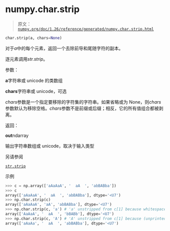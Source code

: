 # numpy.char.strip

> 原文：[`numpy.org/doc/1.26/reference/generated/numpy.char.strip.html`](https://numpy.org/doc/1.26/reference/generated/numpy.char.strip.html)

```py
char.strip(a, chars=None)
```

对于*a*中的每个元素，返回一个去除前导和尾随字符的副本。

逐元素调用*str.strip*。

参数：

**a**字符串或 unicode 的类数组

**chars**字符串或 unicode，可选

*chars*参数是一个指定要移除的字符集的字符串。如果省略或为 None，则*chars*参数默认为移除空格。*chars*参数不是前缀或后缀；相反，它的所有值组合都被剥离。

返回：

**out**ndarray

输出字符串数组或 unicode，取决于输入类型

另请参阅

[`str.strip`](https://docs.python.org/3/library/stdtypes.html#str.strip "(在 Python v3.11 中)")

示例

```py
>>> c = np.array(['aAaAaA', '  aA  ', 'abBABba'])
>>> c
array(['aAaAaA', '  aA  ', 'abBABba'], dtype='<U7')
>>> np.char.strip(c)
array(['aAaAaA', 'aA', 'abBABba'], dtype='<U7')
>>> np.char.strip(c, 'a') # 'a' unstripped from c[1] because whitespace leads
array(['AaAaA', '  aA  ', 'bBABb'], dtype='<U7')
>>> np.char.strip(c, 'A') # 'A' unstripped from c[1] because (unprinted) ws trails
array(['aAaAa', '  aA  ', 'abBABba'], dtype='<U7') 
```
